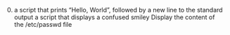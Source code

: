 0. a script that prints “Hello, World”, followed by a new line to the standard output
a script that displays a confused smiley
Display the content of the /etc/passwd file

